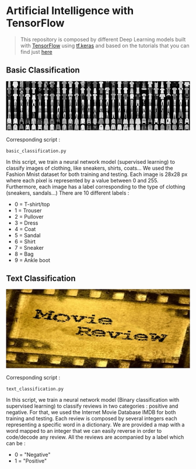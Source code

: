# Artificial Intelligence with TensorFlow
>This repository is composed by different Deep Learning models built with [TensorFlow](https://www.tensorflow.org/) 
 using [tf.keras](https://www.tensorflow.org/api_docs/python/tf/keras) and based on the tutorials that you can find just
[here](https://www.tensorflow.org/tutorials)

## Basic Classification
![](basic_classification.png)


Corresponding script :
```
basic_classification.py
```
In this script, we train a neural network model (supervised learning) to classify images of clothing, like sneakers, shirts, coats...
We used the Fashion Mnist dataset for both training and testing.
Each image is 28x28 px where each pixel is represented by a value between 0 and 255.
Furthermore, each image has a label corresponding to the type of clothing (sneakers, sandals...)
There are 10 different labels :
* 0 = T-shirt/top
* 1 = Trouser
* 2 = Pullover
* 3 = Dress
* 4 = Coat
* 5 = Sandal
* 6 = Shirt
* 7 = Sneaker
* 8 = Bag
* 9 = Ankle boot

## Text Classification
![](text_classification.jpg)  

Corresponding script :
```
text_classification.py
```
In this script, we train a neural network model (Binary classification with supervised learning) to classify reviews in two categories : positive and negative.
For that, we used the Internet Movie Database IMDB for both training and testing.
Each review is composed by several integers each representing a specific word in a dictionary. We are provided a map with a word mapped to an integer that we can easily reverse in order to code/decode any review.
All the reviews are acompanied by a label which can be :
* 0 = "Negative"
* 1 = "Positive"

